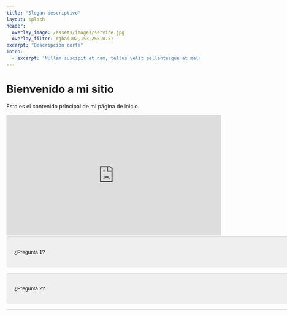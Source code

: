 ```yaml
---
title: "Slogan descriptivo"
layout: splash
header:
  overlay_image: /assets/images/service.jpg
  overlay_filter: rgba(102,153,255,0.5)
excerpt: "Descripción corta"
intro: 
  - excerpt: 'Nullam suscipit et nam, tellus velit pellentesque at malesuada, enim eaque. Quis nulla, netus tempor in diam gravida tincidunt, *proin faucibus* voluptate felis id sollicitudin. Centered with `type="center"`'
---
```


# Bienvenido a mi sitio

Esto es el contenido principal de mi página de inicio.

<iframe width="560" height="315" src="https://www.youtube.com/embed/4xd4k43obXE?controls=1&showinfo=0&modestbranding=1" frameborder="0" allowfullscreen></iframe>

<div id="faq" class="faq">
  <button class="accordion">¿Pregunta 1?
   <img src="/assets/images/angulo-derecho.svg" width="20" height="20" class="butImagen" style="vertical-align: middle;">
  </button>
  <div class="panel">
    <p>Respuesta a la pregunta 1.</p>
  </div>

  <button class="accordion">¿Pregunta 2?
   <img src="/assets/images/angulo-derecho.svg" width="20" height="20" style="vertical-align: middle;">
  </button>
  <div class="panel">
    <p>Respuesta a la pregunta 2.</p>
  </div>

  <!-- Agrega más botones y respuestas aquí según sea necesario -->
</div>

<style>
  .faq {
    width: 800px;
    text-align: left;
    border-bottom: 1px solid #ccc
  }

  /* Estilo para los botones */
  .accordion {
    padding: 20px 20px;
    padding-left: 20px;
    padding-right: 20px;
    width: 780px;
    text-align: left;
    border: none;
    border-radius: 5px;
    cursor: pointer;
    text-decoration: none;
    line-height: 40px;
    outline: none;
    border-top: 1px solid #ccc;
  }

  /* Define the animation */
  @keyframes rotate180 {
    from {
      transform: rotate(0deg);
    }
    to {
      transform: rotate(180deg);
    }
  }

  .butImagen{
    transition: all 0.3s ease; /* Agrega una transición suave */
  }

  /* Aplica la animación cuando se hace clic */
  .butImagen.clicked {
    animation: rotate180 0.3s ease;
  }

  /* Estilo CSS para alinear la imagen a la derecha */
  img {
    float: right; /* Alinea la imagen a la derecha */
    margin-left: 10px; /* Agrega un margen izquierdo para separar la imagen del texto */
    margin-bottom: 10px; /* Espacio inferior entre cada plan */
    margin-top: 10px;
  }

  .accordion:hover {
    /* background-color: #f4f4f4; */
  }
  .accordion:focus, .boton:active {
    /* background-color: #f4f4f4 */; 
    outline: none; /* Quita el borde azul al hacer foco en el botón */
  }

  .active, .accordion:hover {
    /*background-color: #ccc;*/
  }

  /* Estilo para las secciones de respuestas */
  .panel {
    padding: 0 18px;
    /* background-color: white; */
    display: none;
    overflow: hidden;
  }

</style>


<script>
  var acc = document.querySelectorAll(".accordion");

  acc.forEach(function(item) {
    item.addEventListener("click", function() {
      this.classList.toggle("active");
      this.querySelector("img").classList.toggle("clicked");
      var panel = this.nextElementSibling;
      if (panel.style.display === "block") {
        panel.style.display = "none";
      } else {
        panel.style.display = "block";
      }
    });
      // Agregar evento animationend a cada imagen
    var images = item.querySelectorAll("img");
    images.forEach(function(image) {
      image.addEventListener("animationend", function() {
        // Remover la clase "clicked" después de que la animación haya terminado
        this.classList.remove("clicked");
      });
    });
  });
</script>
